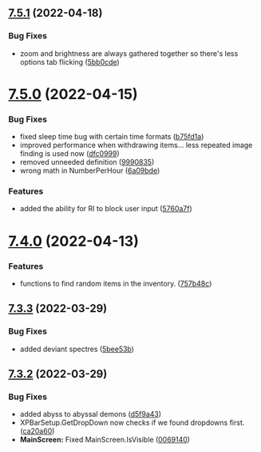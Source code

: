 ## [7.5.1](https://github.com/Torwent/WaspLib/compare/v7.5.0...v7.5.1) (2022-04-18)


### Bug Fixes

* zoom and brightness are always gathered together so there's less options tab flicking ([5bb0cde](https://github.com/Torwent/WaspLib/commit/5bb0cde68d7d1693acd9ff220ef9637a8e0a2ccf))



# [7.5.0](https://github.com/Torwent/WaspLib/compare/v7.4.0...v7.5.0) (2022-04-15)


### Bug Fixes

* fixed sleep time bug with certain time formats ([b75fd1a](https://github.com/Torwent/WaspLib/commit/b75fd1af63698ca7fb44aae0640c50e42bb9b186))
* improved performance when withdrawing items... less repeated image finding is used now ([dfc0999](https://github.com/Torwent/WaspLib/commit/dfc0999deda8ac440d48e9d782bfcf3576687623))
* removed unneeded definition ([9990835](https://github.com/Torwent/WaspLib/commit/999083508d93b6d1e911189eb3384a3c20dda356))
* wrong math in NumberPerHour ([6a09bde](https://github.com/Torwent/WaspLib/commit/6a09bde91fd9ef8591baa51c52dc15253668862a))


### Features

* added the ability for RI to block user input ([5760a7f](https://github.com/Torwent/WaspLib/commit/5760a7ffcfa5e7c67d1468bd4cfca98bc35c1593))



# [7.4.0](https://github.com/Torwent/WaspLib/compare/v7.3.3...v7.4.0) (2022-04-13)


### Features

* functions to find random items in the inventory. ([757b48c](https://github.com/Torwent/WaspLib/commit/757b48cc581d3758bc1613385e0931af33e1456e))



## [7.3.3](https://github.com/Torwent/WaspLib/compare/v7.3.2...v7.3.3) (2022-03-29)


### Bug Fixes

* added deviant spectres ([5bee53b](https://github.com/Torwent/WaspLib/commit/5bee53bb8b7954284373673e52a5a2bb4233d439))



## [7.3.2](https://github.com/Torwent/WaspLib/compare/v7.3.1...v7.3.2) (2022-03-29)


### Bug Fixes

* added abyss to abyssal demons ([d5f9a43](https://github.com/Torwent/WaspLib/commit/d5f9a436befaa24bbbd89d6875dced02f44bd46a))
* XPBarSetup.GetDropDown now checks if we found dropdowns first. ([ca20a60](https://github.com/Torwent/WaspLib/commit/ca20a600bec6dc3b0dc7393a570f28818c61355f))
* **MainScreen:** Fixed MainScreen.IsVisible ([0069140](https://github.com/Torwent/WaspLib/commit/006914076f9211dec4cbaac712400dabf2129a82))



